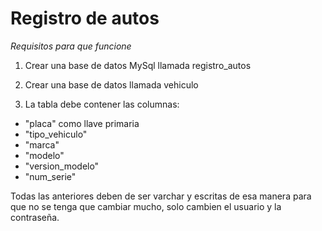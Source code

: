 # Registro de autos

*Requisitos para que funcione*

1. Crear una base de datos MySql llamada registro_autos

2. Crear una base de datos llamada vehiculo

3. La tabla debe contener las columnas:
- "placa" como llave primaria
- "tipo_vehiculo"
- "marca"
- "modelo"
- "version_modelo"
- "num_serie"

Todas las anteriores deben de ser varchar y escritas de esa manera para que no se tenga que cambiar mucho, solo cambien el usuario y la contraseña.



